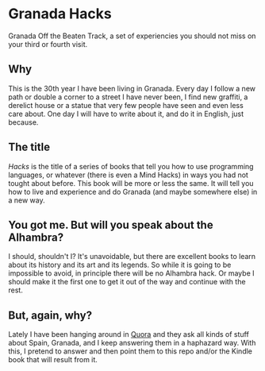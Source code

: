Granada Hacks
===========

Granada Off the Beaten Track, a set of experiencies you should not miss on your third or fourth visit.

## Why

This is the 30th year I have been living in Granada. Every day I follow a new path or double a corner to a street I have never been, I find new graffiti, a derelict house or a statue that very few people have seen and even less care about. One day I will have to write about it, and do it in English, just because.

## The title

*Hacks* is the title of a series of books that tell you how to use programming languages, or whatever (there is even a Mind Hacks) in ways you had not tought about before. This book will be more or less the same. It will tell you how to live and experience and do Granada (and maybe somewhere else) in a new way.

## You got me. But will you speak about the Alhambra?

I should, shouldn't I? It's unavoidable, but there are excellent books to learn about its history and its art and its legends. So while it is going to be impossible to avoid, in principle there will be no Alhambra hack. Or maybe I should make it the first one to get it out of the way and continue with the rest.

## But, again, why?

Lately I have been hanging around in [Quora](http://quora.com) and they ask all kinds of stuff about Spain, Granada, and I keep answering them in a haphazard way. With this, I pretend to answer and then point them to this repo and/or the Kindle book that will result from it. 
